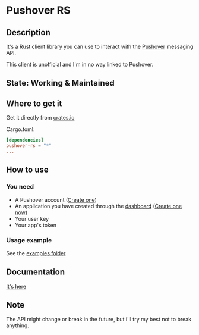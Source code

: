 # Pushover RS
## Description
It's a Rust client library you can use to interact with the [Pushover](https://www.pushover.net/) messaging API.

This client is unofficial and I'm in no way linked to Pushover.

## State: Working & Maintained

## Where to get it
Get it directly from [crates.io](https://crates.io/crates/pushover-rs)

Cargo.toml:
```Cargo.toml
[dependencies]
pushover-rs = "*"
...
```

## How to use
### You need
* A Pushover account ([Create one](https://pushover.net/signup))
* An application you have created through the [dashboard](https://www.pushover.net/) ([Create one now](https://pushover.net/apps/build))
* Your user key
* Your app's token

### Usage example
See the [examples folder](/examples)

## Documentation
[It's here](https://docs.rs/pushover-rs/latest/)

## Note
The API might change or break in the future, but i'll try my best not to break anything.
